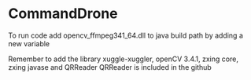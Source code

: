# CommandDrone

To run code add opencv_ffmpeg341_64.dll to java build path by adding a new variable

Remember to add the library xuggle-xuggler, openCV 3.4.1, zxing core, zxing javase and QRReader
QRReader is included in the github

